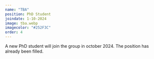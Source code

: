 ```yaml
---
name: "TBA"
position: PhD Student
joindate: 1-10-2024
image: tba.webp
imagecolor: "#252F3C"
order: 4
---
```


A new PhD student will join the group in october 2024.
The position has already been filled.